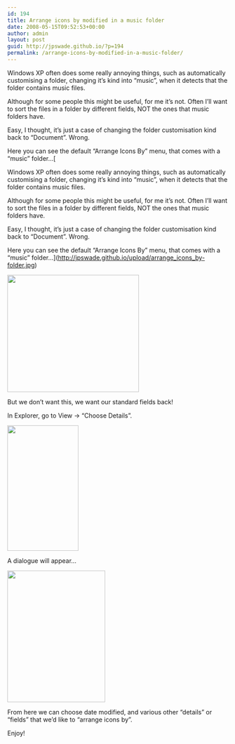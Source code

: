 ```yaml
---
id: 194
title: Arrange icons by modified in a music folder
date: 2008-05-15T09:52:53+00:00
author: admin
layout: post
guid: http://jpswade.github.io/?p=194
permalink: /arrange-icons-by-modified-in-a-music-folder/
---
```

<p class="lead">
  Windows XP often does some really annoying things, such as automatically customising a folder, changing it&#8217;s kind into &#8220;music&#8221;, when it detects that the folder contains music files.
</p>

Although for some people this might be useful, for me it&#8217;s not. Often I&#8217;ll want to sort the files in a folder by different fields, NOT the ones that music folders have.

Easy, I thought, it&#8217;s just a case of changing the folder customisation kind back to &#8220;Document&#8221;. Wrong.

<!--more-->

Here you can see the default &#8220;Arrange Icons By&#8221; menu, that comes with a &#8220;music&#8221; folder&#8230;[<p class="lead">
  Windows XP often does some really annoying things, such as automatically customising a folder, changing it&#8217;s kind into &#8220;music&#8221;, when it detects that the folder contains music files.
</p>

Although for some people this might be useful, for me it&#8217;s not. Often I&#8217;ll want to sort the files in a folder by different fields, NOT the ones that music folders have.

Easy, I thought, it&#8217;s just a case of changing the folder customisation kind back to &#8220;Document&#8221;. Wrong.

<!--more-->

Here you can see the default &#8220;Arrange Icons By&#8221; menu, that comes with a &#8220;music&#8221; folder&#8230;](http://jpswade.github.io/upload/arrange_icons_by-folder.jpg) 

[<img class="alignnone size-medium wp-image-196" title="arrange_icons_by-folder" src="http://jpswade.github.io/upload/arrange_icons_by-folder-300x267.jpg" alt="" width="300" height="267" />](http://jpswade.github.io/upload/arrange_icons_by-folder.jpg) 

But we don&#8217;t want this, we want our standard fields back!

In Explorer, go to View -> &#8220;Choose Details&#8221;.

[<img class="alignnone size-medium wp-image-197" title="arrange_icons_by-view-menu" src="http://jpswade.github.io/upload/arrange_icons_by-view-menu.jpg" alt="" width="162" height="286" />](http://jpswade.github.io/upload/arrange_icons_by-view-menu.jpg) 

A dialogue will appear&#8230;

[<img class="alignnone size-medium wp-image-198" title="arrange_icons_by-choose-details" src="http://jpswade.github.io/upload/arrange_icons_by-choose-details-223x300.jpg" alt="" width="223" height="300" />](http://jpswade.github.io/upload/arrange_icons_by-choose-details.jpg) 

From here we can choose date modified, and various other &#8220;details&#8221; or &#8220;fields&#8221; that we&#8217;d like to &#8220;arrange icons by&#8221;.

Enjoy!